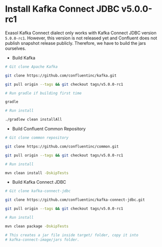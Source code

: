 # Install Kafka Connect JDBC v5.0.0-rc1

Exasol Kafka Connect dialect only works with Kafka Connect JDBC version
`5.0.0-rc1`.  However, this version is not released yet and Confluent does not
publish snapshot release publicly. Therefore, we have to build the jars
ourselves.

* Build Kafka

```bash
# Git clone Apache Kafka

git clone https://github.com/confluentinc/kafka.git

git pull origin --tags && git checkout tags/v5.0.0-rc1

# Run gradle if building first time

gradle

# Run install

./gradlew clean installAll
```

* Build Confluent Common Repository

```bash
# Git clone common repository

git clone https://github.com/confluentinc/common.git

git pull origin --tags && git checkout tags/v5.0.0-rc1

# Run install

mvn clean install -DskipTests
```

* Build Kafka Connect JDBC

```bash
# Git clone kafka-connect-jdbc

git clone https://github.com/confluentinc/kafka-connect-jdbc.git

git pull origin --tags && git checkout tags/v5.0.0-rc1

# Run install

mvn clean package -DskipTests

# This creates a jar file inside target/ folder, copy it into
# kafka-connect-image/jars folder.
```
